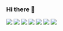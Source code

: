 ### Hi there 👋

<!--
**abhinavgujral/abhinavgujral** is a ✨ _special_ ✨ repository because its `README.md` (this file) appears on your GitHub profile.

Here are some ideas to get you started:

- 🔭 I’m currently working on ...
- 🌱 I’m currently learning ...
- 👯 I’m looking to collaborate on ...
- 🤔 I’m looking for help with ...
- 💬 Ask me about ...
- 📫 How to reach me: ...
- 😄 Pronouns: ...
- ⚡ Fun fact: ...

When not coding:
Lifting 🏋🏻‍♂️
Playing 🎸
Reading 📚
Exploring 🥾
Sleeping 💤
-->
<img src="https://github-readme-stats.vercel.app/api?username=abhinavgujral&&show_icons=true&title_color=ffffff&icon_color=bb2acf&text_color=daf7dc&bg_color=151515">


<img src="https://raw.githubusercontent.com/andreasbm/readme/master/assets/lines/colored.png">

<img src="https://github-readme-stats.vercel.app/api/top-langs/?username=abhinavgujral&layout=compact&theme=algolia">
<img src="https://github-readme-streak-stats.herokuapp.com/?user=abhinavgujral&theme=tokyonight">
<img src="https://github-readme-stats.vercel.app/api/top-langs/?username=abhinavgujral&theme=dracula&hide_langs_below=1">
<img src="https://activity-graph.herokuapp.com/graph?username=chhabraharsh37&theme=dracula">
<img src="https://github-profile-trophy.vercel.app/?username=abhinavgujral&theme=monokai&row=1&column=4">
